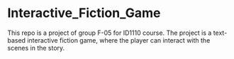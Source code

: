 # Interactive_Fiction_Game
This repo is a project of group F-05 for ID1110 course. The project is a text-based interactive fiction game, where the player can interact with the scenes in the story.
